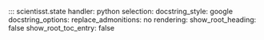 ::: scientisst.state
    handler: python
    selection:
        docstring_style: google
        docstring_options:
            replace_admonitions: no
    rendering:
        show_root_heading: false
        show_root_toc_entry: false

